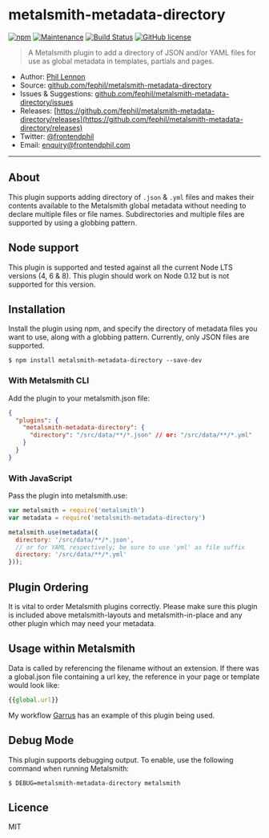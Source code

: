 # metalsmith-metadata-directory

[![npm](https://img.shields.io/npm/v/metalsmith-metadata-directory.svg)](https://www.npmjs.com/package/metalsmith-metadata-directory)
[![Maintenance](https://img.shields.io/maintenance/yes/2017.svg)]()
[![Build Status](https://travis-ci.org/fephil/metalsmith-metadata-directory.svg?branch=master)](https://travis-ci.org/fephil/metalsmith-metadata-directory)
[![GitHub license](https://img.shields.io/badge/license-MIT-blue.svg)](https://raw.githubusercontent.com/fephil/metalsmith-metadata-directory/master/LICENSE)

> A Metalsmith plugin to add a directory of JSON and/or YAML files for use as global metadata in templates, partials and pages.

* Author: [Phil Lennon](https://frontendphil.com)
* Source: [github.com/fephil/metalsmith-metadata-directory](https://github.com/fephil/metalsmith-metadata-directory)
* Issues & Suggestions: [github.com/fephil/metalsmith-metadata-directory/issues](https://github.com/fephil/metalsmith-metadata-directory/issues)
* Releases: [https://github.com/fephil/metalsmith-metadata-directory/releases](https://github.com/fephil/metalsmith-metadata-directory/releases)
* Twitter: [@frontendphil](https://twitter.com/frontendphil)
* Email: [enquiry@frontendphil.com](mailto:enquiry@frontendphil.com)

***

## About

This plugin supports adding directory of `.json` & `.yml` files and makes their contents available to the Metalsmith global metadata without needing to declare multiple files or file names. Subdirectories and multiple files are supported by using a globbing pattern.

## Node support

This plugin is supported and tested against all the current Node LTS versions (4, 6 & 8). This plugin should work on Node 0.12 but is not supported for this version.

## Installation

Install the plugin using npm, and specify the directory of metadata files you want to use, along with a globbing pattern. Currently, only JSON files are supported.

```
$ npm install metalsmith-metadata-directory --save-dev
```

### With Metalsmith CLI

Add the plugin to your metalsmith.json file:

```json
{
  "plugins": {
    "metalsmith-metadata-directory": {
      "directory": "/src/data/**/*.json" // or: "/src/data/**/*.yml"
    }
  }
}
```

### With JavaScript

Pass the plugin into metalsmith.use:

```js
var metalsmith = require('metalsmith')
var metadata = require('metalsmith-metadata-directory')

metalsmith.use(metadata({
  directory: '/src/data/**/*.json',
  // or for YAML respectively; be sure to use 'yml' as file suffix
  directory: '/src/data/**/*.yml'
}));
```

## Plugin Ordering

It is vital to order Metalsmith plugins correctly. Please make sure this plugin is included above metalsmith-layouts and metalsmith-in-place and any other plugin which may need your metadata.

## Usage within Metalsmith

Data is called by referencing the filename without an extension. If there was a global.json file containing a url key, the reference in your page or template would look like:

```js
{{global.url}}
```

My workflow [Garrus](https://github.com/fephil/garrus) has an example of this plugin being used.

## Debug Mode

This plugin supports debugging output. To enable, use the following command when running Metalsmith:

```
$ DEBUG=metalsmith-metadata-directory metalsmith
```

## Licence

MIT
